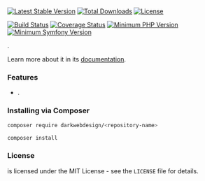 # <Repository Name>

[![Latest Stable Version](https://poser.pugx.org/darkwebdesign/<repository-name>/v/stable?format=flat)](https://packagist.org/packages/darkwebdesign/<repository-name>)
[![Total Downloads](https://poser.pugx.org/darkwebdesign/<repository-name>/downloads?format=flat)](https://packagist.org/packages/darkwebdesign/<repository-name>)
[![License](https://poser.pugx.org/darkwebdesign/<repository-name>/license?format=flat)](https://packagist.org/packages/darkwebdesign/<repository-name>)

[![Build Status](https://travis-ci.com/darkwebdesign/<repository-name>.svg?branch=master)](https://travis-ci.com/darkwebdesign/<repository-name>)
[![Coverage Status](https://codecov.io/gh/darkwebdesign/<repository-name>/branch/master/graph/badge.svg)](https://codecov.io/gh/darkwebdesign/<repository-name>)
[![Minimum PHP Version](https://img.shields.io/badge/php-%3E%3D%205.3-blue.svg)](https://php.net/)
[![Minimum Symfony Version](https://img.shields.io/badge/symfony-%3E%3D%202.3-green.svg)](https://symfony.com/)

<Description>.

Learn more about it in its [documentation](https://github.com/darkwebdesign/<repository-name>/wiki).

### Features

- <Feature>.

### Installing via Composer

```bash
composer require darkwebdesign/<repository-name>
```

```bash
composer install
```

### License

<Repository Name> is licensed under the MIT License - see the `LICENSE` file for details.
